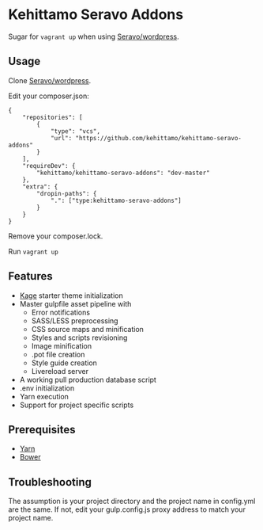 # Kehittamo Seravo Addons

Sugar for `vagrant up` when using [Seravo/wordpress](https://github.com/Seravo/wordpress).

## Usage
Clone [Seravo/wordpress](https://github.com/kehittamo/wordpress).

Edit your composer.json:
```
{
	"repositories": [
	    {
            "type": "vcs",
            "url": "https://github.com/kehittamo/kehittamo-seravo-addons"
        }
    ],
    "requireDev": {
        "kehittamo/kehittamo-seravo-addons": "dev-master"
    },
    "extra": {
		"dropin-paths": {
			".": ["type:kehittamo-seravo-addons"]
		}
	}
}
```
Remove your composer.lock.

Run `vagrant up`

## Features
* [Kage](https://github.com/kehittamo/kage) starter theme initialization
* Master gulpfile asset pipeline with
  * Error notifications
  * SASS/LESS preprocessing
  * CSS source maps and minification
  * Styles and scripts revisioning
  * Image minification
  * .pot file creation
  * Style guide creation
  * Livereload server
* A working pull production database script
* .env initialization
* Yarn execution
* Support for project specific scripts

## Prerequisites
* [Yarn](https://yarnpkg.com/en/docs/install)
* [Bower](https://bower.io/)

## Troubleshooting
The assumption is your project directory and the project name in config.yml are the same. If not, edit your gulp.config.js proxy address to match your project name.
